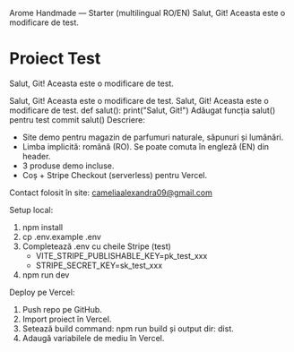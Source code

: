 Arome Handmade — Starter (multilingual RO/EN)
Salut, Git! Aceasta este o modificare de test.
# Proiect Test

Salut, Git! Aceasta este o modificare de test.

Salut, Git! Aceasta este o modificare de test.
Salut, Git! Aceasta este o modificare de test.
def salut():
    print("Salut, Git!")
Adăugat funcția salut() pentru test commit
salut()
Descriere:
- Site demo pentru magazin de parfumuri naturale, săpunuri și lumânări.
- Limba implicită: română (RO). Se poate comuta în engleză (EN) din header.
- 3 produse demo incluse.
- Coș + Stripe Checkout (serverless) pentru Vercel.

Contact folosit în site: cameliaalexandra09@gmail.com

Setup local:
1. npm install
2. cp .env.example .env
3. Completează .env cu cheile Stripe (test)
   - VITE_STRIPE_PUBLISHABLE_KEY=pk_test_xxx
   - STRIPE_SECRET_KEY=sk_test_xxx
4. npm run dev

Deploy pe Vercel:
1. Push repo pe GitHub.
2. Import proiect în Vercel.
3. Setează build command: npm run build și output dir: dist.
4. Adaugă variabilele de mediu în Vercel.
